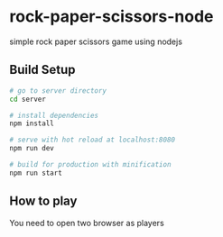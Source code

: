 # rock-paper-scissors-node
simple rock paper scissors game using nodejs

## Build Setup

``` bash
# go to server directory
cd server

# install dependencies
npm install

# serve with hot reload at localhost:8080
npm run dev

# build for production with minification
npm run start
```

## How to play
You need to open two browser as players
